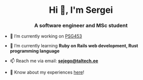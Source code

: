<h1 align="center">Hi 👋, I'm Sergei</h1>
<h3 align="center">A software engineer and MSc student</h3>

- 🔭 I’m currently working on [PSG453](https://github.com/TalTech-PSG453)

- 🌱 I’m currently learning **Ruby on Rails web development, Rust programming language**

- 📫 Reach me via email: **sejego@taltech.ee**

- 📄 Know about my experiences [here](http://www.sejego.engineer/)!
